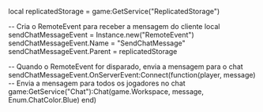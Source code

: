 local replicatedStorage = game:GetService("ReplicatedStorage")

-- Cria o RemoteEvent para receber a mensagem do cliente
local sendChatMessageEvent = Instance.new("RemoteEvent")
sendChatMessageEvent.Name = "SendChatMessage"
sendChatMessageEvent.Parent = replicatedStorage

-- Quando o RemoteEvent for disparado, envia a mensagem para o chat
sendChatMessageEvent.OnServerEvent:Connect(function(player, message)
    -- Envia a mensagem para todos os jogadores no chat
    game:GetService("Chat"):Chat(game.Workspace, message, Enum.ChatColor.Blue)
end)
